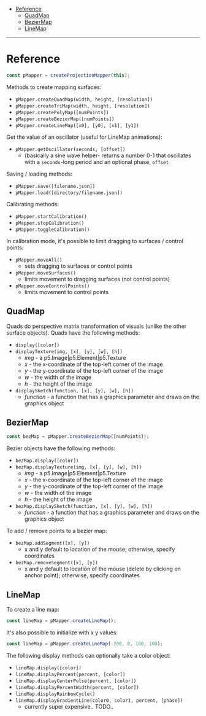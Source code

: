 - [Reference](#reference)
  - [QuadMap](#quadmap)
  - [BezierMap](#beziermap)
  - [LineMap](#linemap)

---
# Reference 

```javascript
const pMapper = createProjectionMapper(this);
```
  
Methods to create mapping surfaces:
* `pMapper.createQuadMap(width, height, [resolution])`
* `pMapper.createTriMap(width, height, [resolution])`
* `pMapper.createPolyMap([numPoints])`
* `pMapper.createBezierMap([numPoints])`
* `pMapper.createLineMap([x0], [y0], [x1], [y1])`


Get the value of an oscillator (useful for LineMap animations):
* `pMapper.getOscillator(seconds, [offset])`
  * (basically a sine wave helper- returns a number 0-1 that oscillates with a `seconds`-long period and an optional phase, `offset`
  
Saving / loading methods:
* `pMapper.save([filename.json])`
* `pMapper.load([directory/filename.json])`
  
Calibrating methods:
* `pMapper.startCalibration()`
* `pMapper.stopCalibration()`
* `pMapper.toggleCalibration()`
  
In calibration mode, it's possible to limit dragging to surfaces / control points:
* `pMapper.moveAll()`
  * sets dragging to surfaces or control points
* `pMapper.moveSurfaces()`
  * limits movement to dragging surfaces (not control points)
* `pMapper.moveControlPoints()`
  * limits movement to control points
  
## QuadMap
Quads do perspective matrix transformation of visuals (unlike the other surface objects). Quads have the following methods:
* `display([color])`
* `displayTexture(img, [x], [y], [w], [h])`
  * *img* - a p5.Image|p5.Element|p5.Texture
  * *x* - the x-coordinate of the top-left corner of the image
  * *y* - the y-coordinate of the top-left corner of the image
  * *w* - the width of the image
  * *h* - the height of the image
* `displaySketch(function, [x], [y], [w], [h])`
  * *function* - a function that has a graphics parameter and draws on the graphics object 

## BezierMap

```javascript
const bezMap = pMapper.createBezierMap([numPoints]);
```
  
Bezier objects have the following methods:
* `bezMap.display([color])`
* `bezMap.displayTexture(img, [x], [y], [w], [h])`
  * *img* - a p5.Image|p5.Element|p5.Texture
  * *x* - the x-coordinate of the top-left corner of the image
  * *y* - the y-coordinate of the top-left corner of the image
  * *w* - the width of the image
  * *h* - the height of the image
* `bezMap.displaySketch(function, [x], [y], [w], [h])`
  * *function* - a function that has a graphics parameter and draws on the graphics object 

To add / remove points to a bezier map:
* `bezMap.addSegment([x], [y])`
  * x and y default to location of the mouse; otherwise, specify coordinates
* `bezMap.removeSegment([x], [y])`
  * x and y default to location of the mouse (delete by clicking on anchor point); otherwise, specify coordinates

## LineMap

To create a line map:
```javascript
const lineMap = pMapper.createLineMap();
```

It's also possible to initialize with x y values:
```javascript
const lineMap = pMapper.createLineMap(-200, 0, 100, 100);
```

The following display methods can optionally take a color object:
* `lineMap.display([color])`
* `lineMap.displayPercent(percent, [color])`
* `lineMap.displayCenterPulse(percent, [color])`
* `lineMap.displayPercentWidth(percent, [color])`
* `lineMap.displayRainbowCycle()`
* `lineMap.displayGradientLine(color0, color1, percent, [phase])`
  * currently super expensive.. TODO..

